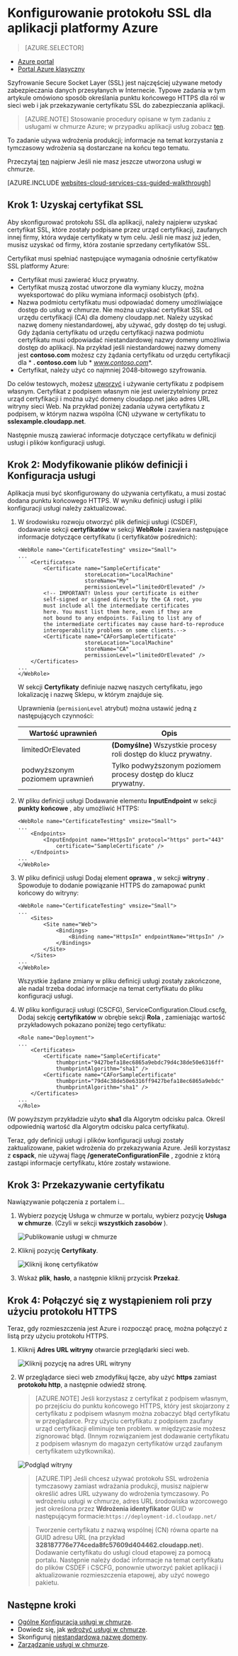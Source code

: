 <properties 
    pageTitle="Konfigurowanie protokołu SSL dla usługi w chmurze | Microsoft Azure" 
    description="Dowiedz się, jak określić punkt końcowy HTTPS dla ról w sieci web i jak przekazywanie certyfikatu SSL do zabezpieczania aplikacji. W tych przykładach użyto Azure portal." 
    services="cloud-services" 
    documentationCenter=".net" 
    authors="Thraka" 
    manager="timlt" 
    editor=""/>

<tags 
    ms.service="cloud-services" 
    ms.workload="tbd" 
    ms.tgt_pltfrm="na" 
    ms.devlang="na" 
    ms.topic="article" 
    ms.date="10/04/2016"
    ms.author="adegeo"/>




# <a name="configuring-ssl-for-an-application-in-azure"></a>Konfigurowanie protokołu SSL dla aplikacji platformy Azure

> [AZURE.SELECTOR]
- [Azure portal](cloud-services-configure-ssl-certificate-portal.md)
- [Portal Azure klasyczny](cloud-services-configure-ssl-certificate.md)

Szyfrowanie Secure Socket Layer (SSL) jest najczęściej używane metody zabezpieczania danych przesyłanych w Internecie. Typowe zadania w tym artykule omówiono sposób określania punktu końcowego HTTPS dla ról w sieci web i jak przekazywanie certyfikatu SSL do zabezpieczania aplikacji.

> [AZURE.NOTE] Stosowanie procedury opisane w tym zadaniu z usługami w chmurze Azure; w przypadku aplikacji usług zobacz [ten](../app-service-web/web-sites-configure-ssl-certificate.md).

To zadanie używa wdrożenia produkcji; informacje na temat korzystania z tymczasowy wdrożenia są dostarczane na końcu tego tematu.

Przeczytaj [ten](cloud-services-how-to-create-deploy-portal.md) najpierw Jeśli nie masz jeszcze utworzona usługi w chmurze.

[AZURE.INCLUDE [websites-cloud-services-css-guided-walkthrough](../../includes/websites-cloud-services-css-guided-walkthrough.md)]

## <a name="step-1-get-an-ssl-certificate"></a>Krok 1: Uzyskaj certyfikat SSL

Aby skonfigurować protokołu SSL dla aplikacji, należy najpierw uzyskać certyfikat SSL, które zostały podpisane przez urząd certyfikacji, zaufanych innej firmy, która wydaje certyfikaty w tym celu. Jeśli nie masz już jeden, musisz uzyskać od firmy, która zostanie sprzedany certyfikatów SSL.

Certyfikat musi spełniać następujące wymagania odnośnie certyfikatów SSL platformy Azure:

-   Certyfikat musi zawierać klucz prywatny.
-   Certyfikat muszą zostać utworzone dla wymiany kluczy, można wyeksportować do pliku wymiana informacji osobistych (pfx).
-   Nazwa podmiotu certyfikatu musi odpowiadać domeny umożliwiające dostęp do usług w chmurze. Nie można uzyskać certyfikat SSL od urzędu certyfikacji (CA) dla domeny cloudapp.net. Należy uzyskać nazwę domeny niestandardowej, aby używać, gdy dostęp do tej usługi. Gdy żądania certyfikatu od urzędu certyfikacji nazwa podmiotu certyfikatu musi odpowiadać niestandardowej nazwy domeny umożliwia dostęp do aplikacji. Na przykład jeśli niestandardowej nazwy domeny jest **contoso.com** możesz czy żądania certyfikatu od urzędu certyfikacji dla * **. contoso.com** lub * *www.contoso.com**.
-   Certyfikat, należy użyć co najmniej 2048-bitowego szyfrowania.

Do celów testowych, możesz [utworzyć](cloud-services-certs-create.md) i używanie certyfikatu z podpisem własnym. Certyfikat z podpisem własnym nie jest uwierzytelniony przez urząd certyfikacji i można użyć domeny cloudapp.net jako adres URL witryny sieci Web. Na przykład poniżej zadania używa certyfikatu z podpisem, w którym nazwa wspólna (CN) używane w certyfikatu to **sslexample.cloudapp.net**.

Następnie muszą zawierać informacje dotyczące certyfikatu w definicji usługi i plików konfiguracji usługi.

<a name="modify"> </a>
## <a name="step-2-modify-the-service-definition-and-configuration-files"></a>Krok 2: Modyfikowanie plików definicji i Konfiguracja usługi

Aplikacja musi być skonfigurowany do używania certyfikatu, a musi zostać dodana punktu końcowego HTTPS. W wyniku definicji usługi i pliki konfiguracji usługi należy zaktualizować.

1.  W środowisku rozwoju otworzyć plik definicji usługi (CSDEF), dodawanie sekcji **certyfikatów** w sekcji **WebRole** i zawiera następujące informacje dotyczące certyfikatu (i certyfikatów pośrednich):

        <WebRole name="CertificateTesting" vmsize="Small">
        ...
            <Certificates>
                <Certificate name="SampleCertificate" 
                             storeLocation="LocalMachine" 
                             storeName="My"
                             permissionLevel="limitedOrElevated" />
                <!-- IMPORTANT! Unless your certificate is either
                self-signed or signed directly by the CA root, you
                must include all the intermediate certificates
                here. You must list them here, even if they are
                not bound to any endpoints. Failing to list any of
                the intermediate certificates may cause hard-to-reproduce
                interoperability problems on some clients.-->
                <Certificate name="CAForSampleCertificate"
                             storeLocation="LocalMachine"
                             storeName="CA"
                             permissionLevel="limitedOrElevated" />
            </Certificates>
        ...
        </WebRole>

    W sekcji **Certyfikaty** definiuje nazwę naszych certyfikatu, jego lokalizację i nazwę Sklepu, w którym znajduje się.
    
    Uprawnienia (`permisionLevel` atrybut) można ustawić jedną z następujących czynności:

  	| Wartość uprawnień  | Opis |
  	| ----------------  | ----------- |
  	| limitedOrElevated | **(Domyślne)** Wszystkie procesy roli dostęp do klucz prywatny. |
  	| podwyższonym poziomem uprawnień          | Tylko podwyższonym poziomem procesy dostęp do klucz prywatny.|

2.  W pliku definicji usługi Dodawanie elementu **InputEndpoint** w sekcji **punkty końcowe** , aby umożliwić HTTPS:

        <WebRole name="CertificateTesting" vmsize="Small">
        ...
            <Endpoints>
                <InputEndpoint name="HttpsIn" protocol="https" port="443" 
                    certificate="SampleCertificate" />
            </Endpoints>
        ...
        </WebRole>

3.  W pliku definicji usługi Dodaj element **oprawa** , w sekcji **witryny** . Spowoduje to dodanie powiązanie HTTPS do zamapować punkt końcowy do witryny:

        <WebRole name="CertificateTesting" vmsize="Small">
        ...
            <Sites>
                <Site name="Web">
                    <Bindings>
                        <Binding name="HttpsIn" endpointName="HttpsIn" />
                    </Bindings>
                </Site>
            </Sites>
        ...
        </WebRole>

    Wszystkie żądane zmiany w pliku definicji usługi zostały zakończone, ale nadal trzeba dodać informacje na temat certyfikatu do pliku konfiguracji usługi.

4.  W pliku konfiguracji usługi (CSCFG), ServiceConfiguration.Cloud.cscfg, Dodaj sekcję **certyfikatów** w obrębie sekcji **Rola** , zamieniając wartość przykładowych pokazano poniżej tego certyfikatu:

        <Role name="Deployment">
        ...
            <Certificates>
                <Certificate name="SampleCertificate" 
                    thumbprint="9427befa18ec6865a9ebdc79d4c38de50e6316ff" 
                    thumbprintAlgorithm="sha1" />
                <Certificate name="CAForSampleCertificate"
                    thumbprint="79d4c38de50e6316ff9427befa18ec6865a9ebdc" 
                    thumbprintAlgorithm="sha1" />
            </Certificates>
        ...
        </Role>

(W powyższym przykładzie użyto **sha1** dla Algorytm odcisku palca. Określ odpowiednią wartość dla Algorytm odcisku palca certyfikatu).

Teraz, gdy definicji usługi i plików konfiguracji usługi zostały zaktualizowane, pakiet wdrożenia do przekazywania Azure. Jeśli korzystasz z **cspack**, nie używaj flagę **/generateConfigurationFile** , zgodnie z którą zastąpi informacje certyfikatu, które zostały wstawione.

## <a name="step-3-upload-a-certificate"></a>Krok 3: Przekazywanie certyfikatu

Nawiązywanie połączenia z portalem i...

1. Wybierz pozycję Usługa w chmurze w portalu, wybierz pozycję **Usługa w chmurze**. (Czyli w sekcji **wszystkich zasobów** ). 
    
    ![Publikowanie usługi w chmurze](media/cloud-services-configure-ssl-certificate-portal/browse.png)

2. Kliknij pozycję **Certyfikaty**.

    ![Kliknij ikonę certyfikatów](media/cloud-services-configure-ssl-certificate-portal/certificate-item.png)

3. Wskaż **plik**, **hasło**, a następnie kliknij przycisk **Przekaż**.

## <a name="step-4-connect-to-the-role-instance-by-using-https"></a>Krok 4: Połączyć się z wystąpieniem roli przy użyciu protokołu HTTPS

Teraz, gdy rozmieszczenia jest Azure i rozpocząć pracę, można połączyć z listą przy użyciu protokołu HTTPS.
    
1.  Kliknij **Adres URL witryny** otwarcie przeglądarki sieci web.

    ![Kliknij pozycję na adres URL witryny](media/cloud-services-configure-ssl-certificate-portal/navigate.png)

2.  W przeglądarce sieci web zmodyfikuj łącze, aby użyć **https** zamiast **protokołu http**, a następnie odwiedź stronę.

    >[AZURE.NOTE] Jeśli korzystasz z certyfikat z podpisem własnym, po przejściu do punktu końcowego HTTPS, który jest skojarzony z certyfikatu z podpisem własnym można zobaczyć błąd certyfikatu w przeglądarce. Przy użyciu certyfikatu z podpisem zaufany urząd certyfikacji eliminuje ten problem. w międzyczasie możesz zignorować błąd. (Innym rozwiązaniem jest dodawanie certyfikatu z podpisem własnym do magazyn certyfikatów urząd zaufanym certyfikatem użytkownika).

    ![Podgląd witryny](media/cloud-services-configure-ssl-certificate-portal/show-site.png)

    >[AZURE.TIP] Jeśli chcesz używać protokołu SSL wdrożenia tymczasowy zamiast wdrażania produkcji, musisz najpierw określić adres URL używany do wdrożenia tymczasowy. Po wdrożeniu usługi w chmurze, adres URL środowiska wzorcowego jest określona przez **Wdrożenia identyfikator** GUID w następującym formacie:`https://deployment-id.cloudapp.net/`  
      
    >Tworzenie certyfikatu z nazwą wspólnej (CN) równa oparte na GUID adresu URL (na przykład **328187776e774ceda8fc57609d404462.cloudapp.net**). Dodawanie certyfikatu do usługi cloud etapowej za pomocą portalu. Następnie należy dodać informacje na temat certyfikatu do plików CSDEF i CSCFG, ponownie utworzyć pakiet aplikacji i aktualizowanie rozmieszczenia etapowej, aby użyć nowego pakietu.

## <a name="next-steps"></a>Następne kroki

* [Ogólne Konfiguracja usługi w chmurze](cloud-services-how-to-configure-portal.md).
* Dowiedz się, jak [wdrożyć usługi w chmurze](cloud-services-how-to-create-deploy-portal.md).
* Skonfiguruj [niestandardową nazwę domeny](cloud-services-custom-domain-name-portal.md).
* [Zarządzanie usługi w chmurze](cloud-services-how-to-manage-portal.md).
